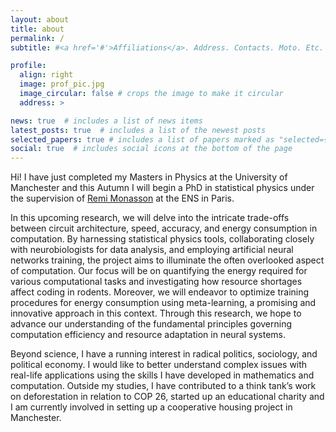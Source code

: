 ```yaml
---
layout: about
title: about
permalink: /
subtitle: #<a href='#'>Affiliations</a>. Address. Contacts. Moto. Etc.

profile:
  align: right
  image: prof_pic.jpg
  image_circular: false # crops the image to make it circular
  address: >

news: true  # includes a list of news items
latest_posts: true  # includes a list of the newest posts
selected_papers: true # includes a list of papers marked as "selected={true}"
social: true  # includes social icons at the bottom of the page
---
```


Hi! I have just completed my Masters in Physics at the University of Manchester and this Autumn I will begin a PhD in statistical physics under the supervision of [Remi Monasson](http://www.phys.ens.fr/~monasson/) at the ENS in Paris.

In this upcoming research, we will delve into the intricate trade-offs between circuit architecture, speed, accuracy, and energy consumption in computation. By harnessing statistical physics tools, collaborating closely with neurobiologists for data analysis, and employing artificial neural networks training, the project aims to illuminate the often overlooked aspect of computation. Our focus will be on quantifying the energy required for various computational tasks and investigating how resource shortages affect coding in rodents. Moreover, we will endeavor to optimize training procedures for energy consumption using meta-learning, a promising and innovative approach in this context. Through this research, we hope to advance our understanding of the fundamental principles governing computation efficiency and resource adaptation in neural systems.

Beyond science, I have a running interest in radical politics, sociology, and political economy. I would like  to better understand complex issues with real-life applications using the skills I have developed in mathematics and computation. Outside my studies, I have contributed to a think tank’s work on deforestation in relation to COP 26, started up an educational charity and I am currently involved in setting up a cooperative housing project in Manchester.